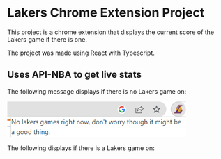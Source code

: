 # Lakers Chrome Extension Project

This project is a chrome extension that displays the current score of the Lakers game if there is one.

The project was made using React with Typescript. 

## Uses API-NBA to get live stats

The following message displays if there is no Lakers game on:

![Alt text](/1.png?raw=true "No Games")

The following displays if there is a Lakers game on:

